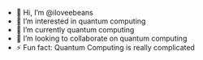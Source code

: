 - 👋 Hi, I’m @iloveebeans
- 👀 I’m interested in quantum computing
- 🌱 I’m currently quantum computing
- 💞️ I’m looking to collaborate on quantum computing
- ⚡ Fun fact: Quantum Computing is really complicated

<!---
iloveebeans/iloveebeans is a ✨ special ✨ repository because its `README.md` (this file) appears on your GitHub profile.
You can click the Preview link to take a look at your changes.
--->

